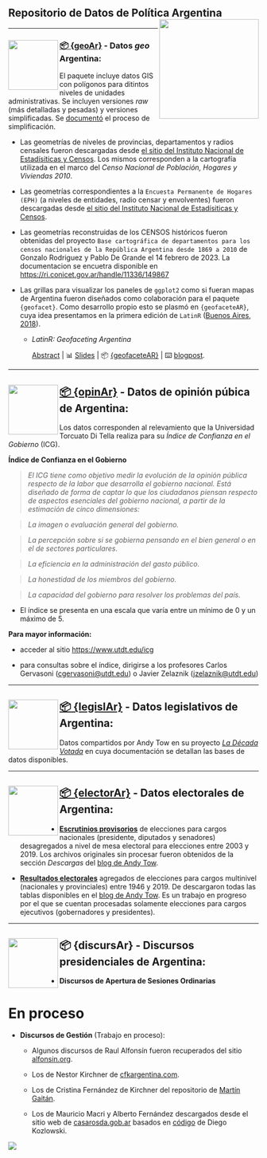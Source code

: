 ## Repositorio de Datos de Política Argentina <a><img src="https://github.com/politicaargentina/data_warehouse/blob/master/hex/polAr10-10-10.png?raw=true" width="200" align="right"/></a>

------------------------------------------------------------------------

### <a><img src="https://github.com/politicaargentina/data_warehouse/blob/master/hex/geoAr.png?raw=true" width="100" align="left"/></a> [:package: {geoAr}](https://github.com/PoliticaArgentina/geoAr) - Datos *geo* Argentina:

El paquete incluye datos GIS con polígonos para ditintos niveles de unidades administrativas. Se incluyen versiones *raw* (más detalladas y pesadas) y versiones simplificadas. Se [documentó](https://github.com/PoliticaArgentina/data_warehouse/tree/master/geoAr/script) el proceso de simplificación.

-   Las geometrías de niveles de provincias, departamentos y radios censales fueron descargadas desde [el sitio del Instituto Nacional de Estadísiticas y Censos](https://sitioanterior.indec.gob.ar/codgeo.asp). Los mismos corresponden a la cartografía utilizada en el marco del *Censo Nacional de Población, Hogares y Viviendas 2010*.


-   Las geometrías correspondientes a la `Encuesta Permanente de Hogares (EPH)` (a niveles de entidades, radio censar y envolventes) fueron descargadas desde [el sitio del Instituto Nacional de Estadísiticas y Censos](https://sitioanterior.indec.gob.ar/nivel4_default.asp?id_tema_1=1&id_tema_2=39&id_tema_3=120). 

-   Las geometrías reconstruidas de los CENSOS históricos fueron obtenidas  del proyecto `Base cartográfica de departamentos para los censos nacionales de la República Argentina desde 1869 a 2010` de Gonzalo Rodriguez y Pablo De Grande el 14 febrero de 2023. La documentacion se encuetra disponible en https://ri.conicet.gov.ar/handle/11336/149867

-   Las grillas para visualizar los paneles de `ggplot2` como si fueran mapas de Argentina fueron diseñados como colaboración para el paquete `{geofacet}`. Como desarrollo propio esto se plasmó en `{geofaceteAR}`, cuya idea presentamos en la primera edición de `LatinR` ([Buenos Aires, 2018](https://github.com/LatinR/presentaciones-LatinR2018#geofaceting-argentina-slides--repositorio)).


    -   *LatinR: Geofaceting Argentina*

        [Abstract](https://github.com/TuQmano/geofacet_ARG/blob/master/.LatinR/Geofaceting_Argentina_RuizNicolini.pdf) \| :bar_chart: [Slides](https://www.researchgate.net/publication/327382101_Geofaceting_Argentina_LatinR_2018) \| :package: [{geofaceteAR}](https://github.com/electorArg/geofaceteAR) \| :keyboard: [blogpost](https://www.tuqmano.com/2020/05/22/empaquetar/).

------------------------------------------------------------------------

## <a><img src="https://github.com/politicaargentina/data_warehouse/blob/master/hex/opinAr.PNG?raw=true" width="100" align="left"/></a> [:package: {opinAr}](https://github.com/PoliticaArgentina/opinAr) - Datos de opinión púbica de Argentina:

Los datos corresponden al relevamiento que la Universidad Torcuato Di Tella realiza para su *Índice de Confianza en el Gobierno* (ICG).

**Índice de Confianza en el Gobierno**

> *El ICG tiene como objetivo medir la evolución de la opinión pública respecto de la labor que desarrolla el gobierno nacional. Está diseñado de forma de captar lo que los ciudadanos piensan respecto de aspectos esenciales del gobierno nacional, a partir de la estimación de cinco dimensiones:*

> *La imagen o evaluación general del gobierno.*

> *La percepción sobre si se gobierna pensando en el bien general o en el de sectores particulares.*

> *La eficiencia en la administración del gasto público.*

> *La honestidad de los miembros del gobierno.*

> *La capacidad del gobierno para resolver los problemas del país.*

-   El índice se presenta en una escala que varía entre un mínimo de 0 y un máximo de 5.

**Para mayor información:**

-   acceder al sitio <https://www.utdt.edu/icg>

-   para consultas sobre el índice, dirigirse a los profesores Carlos Gervasoni ([cgervasoni\@utdt.edu](mailto:cgervasoni@utdt.edu)) o Javier Zelaznik ([jzelaznik\@utdt.edu](mailto:jzelaznik@utdt.edu))

------------------------------------------------------------------------

## <a><img src="https://github.com/politicaargentina/data_warehouse/blob/master/hex/legislAr.png?raw=true" width="100" align="left"/></a> [:package: {legislAr}](https://github.com/PoliticaArgentina/legislAr) - Datos legislativos de Argentina:

Datos compartidos por Andy Tow en su proyecto [*La Década Votada*](https://andytow.com/scripts/disciplina/index-d.html) en cuya documentación se detallan las bases de datos disponibles.

------------------------------------------------------------------------

## <a><img src="https://github.com/politicaargentina/data_warehouse/blob/master/hex/electorAr.png?raw=true" width="100" align="left"/></a> [:package: {electorAr}](https://github.com/PoliticaArgentina/opinAr) - Datos electorales de Argentina:

-   [**Escrutinios provisorios**](https://github.com/PoliticaArgentina/data_warehouse/blob/master/electorAr/data_raw/escrutinios_provisorios.md) de elecciones para cargos nacionales (presidente, diputados y senadores) desagregados a nivel de mesa electoral para elecciones entre 2003 y 2019. Los archivos originales sin procesar fueron obtenidos de la sección *Descargas* del [blog de Andy Tow](https://www.andytow.com/atlas/totalpais/downloads.html).

-   [**Resultados electorales**](https://github.com/PoliticaArgentina/data_warehouse/blob/master/electorAr/data_raw/escrutinios_definitivos.md) agregados de elecciones para cargos multinivel (nacionales y provinciales) entre 1946 y 2019. De descargaron todas las tablas disponibles en el [blog de Andy Tow](https://www.andytow.com/). Es un trabajo en progreso por el que se cuentan procesadas solamente elecciones para cargos ejecutivos (gobernadores y presidentes).



------------------------------------------------------------------------

## <a><img src="https://github.com/politicaargentina/data_warehouse/blob/master/hex/discursAr.png?raw=true" width="100" align="left"/></a> :package: {discursAr} - Discursos presidenciales de Argentina:

-   **Discursos de Apertura de Sesiones Ordinarias**

# En proceso

-   **Discursos de Gestión** (Trabajo en proceso):

    -   Algunos discursos de Raul Alfonsín fueron recuperados del sitio [alfonsin.org](https://www.alfonsin.org/discursos/).

    -   Los de Nestor Kirchner de [cfkargentina.com](https://www.cfkargentina.com/category/nestor/discursos-nestor-2/discursos-2003-2007/).

    -   Los de Cristina Fernández de Kirchner del repositorio de [Martín Gaitán](https://github.com/mgaitan/discursos_cfk).

    -   Los de Mauricio Macri y Alberto Fernández descargados desde el sitio web de [casarosda.gob.ar](https://www.casarosada.gob.ar/informacion/discursos) basados en [código](https://github.com/DiegoKoz/discursos_presidenciales/blob/master/get_data.R) de Diego Kozlowski.

![](https://github.com/PoliticaArgentina/data_warehouse/raw/master/hex/collage.png)
